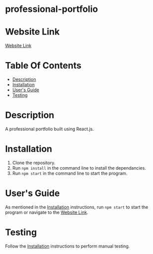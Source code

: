 # professional-portfolio

# Website Link
[Website Link](http://shhu21.github.io/professional-portfolio)

# Table Of Contents

* [Description](#description)
* [Installation](#installation)
* [User's Guide](#users-guide)
* [Testing](#testing)

# Description
A professional portfolio built using React.js.

# Installation
1. Clone the repository.
2. Run `npm install` in the command line to install the dependancies.
3. Run `npm start` in the command line to start the program.

# User's Guide
As mentioned in the [Installation](#installation) instructions, run `npm start` to start the program or navigate to the [Website Link](#website-link).

# Testing
Follow the [Installation](#installation) instructions to perform manual testing.
